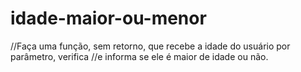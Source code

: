 # idade-maior-ou-menor
//Faça uma função, sem retorno, que recebe a idade do usuário por parâmetro, verifica //e informa se ele é maior de idade ou não.
